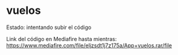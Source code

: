 # vuelos

Estado: intentando subir el código

Link del código en Mediafire hasta mientras: https://www.mediafire.com/file/eljzsdt1j7z175a/App+vuelos.rar/file
